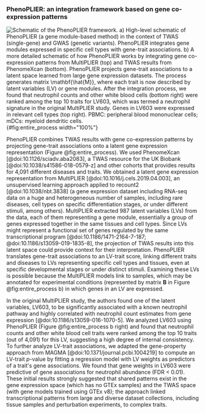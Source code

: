 ### PhenoPLIER: an integration framework based on gene co-expression patterns

![
**Schematic of the PhenoPLIER framework.**
**a)** High-level schematic of PhenoPLIER (a gene module-based method) in the context of TWAS (single-gene) and GWAS (genetic variants).
PhenoPLIER integrates gene modules expressed in specific cell types with gene-trait associations.
**b)** A more detailed schematic of how PhenoPLIER works by integrating gene co-expression patterns from MultiPLIER (top) and TWAS results from PhenomeXcan (bottom).
PhenoPLIER projects gene-trait associations to a latent space learned from large gene expression datasets.
The process generates matrix $\mathbf{\hat{M}}$, where each trait is now described by latent variables (LV) or gene modules.
After the integration process, we found that neutrophil counts and other white blood cells (bottom right) were ranked among the top 10 traits for LV603, which was termed a neutrophil signature in the original MultiPLIER study.
Genes in LV603 were expressed in relevant cell types (top right).
PBMC: peripheral blood mononuclear cells;
mDCs: myeloid dendritic cells.
](images/entire_process/entire_process.svg "PhenoPLIER framework"){#fig:entire_process width="100%"}


PhenoPLIER combines TWAS results with gene co-expression patterns by projecting gene-trait associations onto a latent gene expression representation (Figure @fig:entire_process).
We used PhenomeXcan [@doi:10.1126/sciadv.aba2083], a TWAS resource for the UK Biobank [@doi:10.1038/s41586-018-0579-z] and other cohorts that provides results for 4,091 different diseases and traits.
We obtained a latent gene expression representation from MultiPLIER [@doi:10.1016/j.cels.2019.04.003], an unsupervised learning approach applied to recount2 [@doi:10.1038/nbt.3838] (a gene expression dataset including RNA-seq data on a huge and heterogeneous number of samples, including rare diseases, cell types on specific differentiation stages, or under different stimuli, among others).
MultiPLIER extracted 987 latent variables (LVs) from the data, each of them representing a gene module, essentially a group of genes expressed together in the same tissues and cell types.
Since LVs might represent a functional set of genes regulated by the same transcriptional program [@doi:10.1186/1471-2164-7-187; @doi:10.1186/s13059-019-1835-8], the projection of TWAS results into this latent space could provide context for their interpretation.
PhenoPLIER translates gene-trait associations to an LV-trait score, linking different traits and diseases to LVs representing specific cell types and tissues, even at specific developmental stages or under distinct stimuli.
Examining these LVs is possible because the MultiPLIER models link to samples, which may be annotated for experimental conditions (represented by matrix $\mathbf{B}$ in Figure @fig:entire_process b) in which genes in an LV are expressed.


In the original MultiPLIER study, the authors found one of the latent variables, LV603, to be significantly associated with a known neutrophil pathway and highly correlated with neutrophil count estimates from gene expression [@doi:10.1186/s13059-016-1070-5].
We analyzed LV603 using PhenoPLIER (Figure @fig:entire_process b right) and found that neutrophil counts and other white blood cell traits were ranked among the top 10 traits (out of 4,091) for this LV, suggesting a high degree of internal consistency.
To further analyze LV-trait associations, we adapted the gene-property approach from MAGMA [@doi:10.1371/journal.pcbi.1004219] to compute an LV-trait $p$-value by fitting a regression model with LV weights as predictors of a trait's gene associations.
We found that gene weights in LV603 were predictive of gene associations for neutrophil abundance (FDR < 0.01).
These initial results strongly suggested that shared patterns exist in the gene expression space (which has no GTEx samples) and the TWAS space (with gene models trained using GTEx v8);
the approach linked transcriptional patterns from large and diverse dataset collections, including tissue samples and perturbation experiments, to complex traits.
